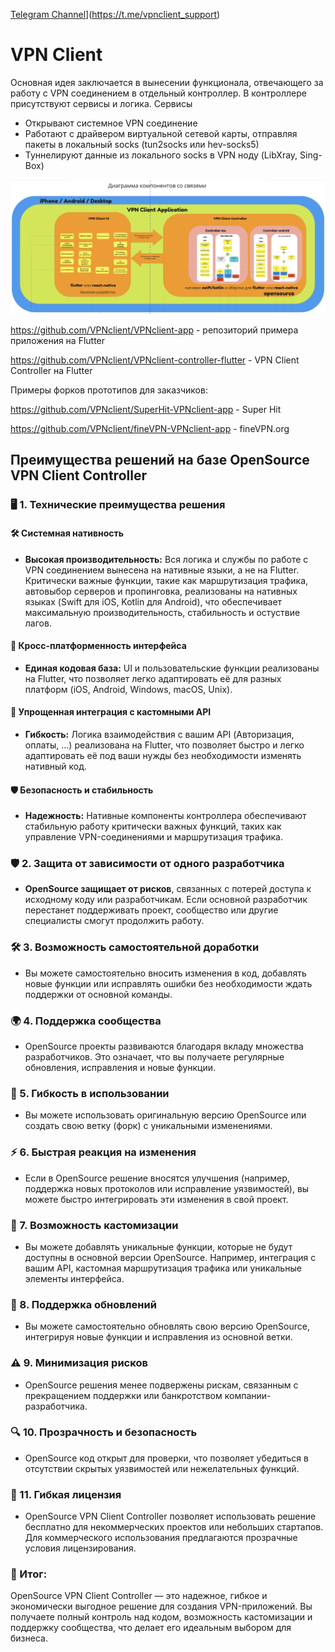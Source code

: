 [Telegram Channel](https://img.shields.io/endpoint?label=Channel&style=flat-square&url=https%3A%2F%2Ftg.sumanjay.workers.dev%2Fvpnclient_support&color=blue)](https://t.me/vpnclient_support)

# VPN Client

Основная идея заключается в вынесении функционала, отвечающего за работу с VPN соединением в отдельный контроллер.
В контроллере присутствуют сервисы и логика.
Сервисы
* Открывают системное VPN соединение
* Работают с драйвером виртуальной сетевой карты, отправляя пакеты в локальный socks (tun2socks или hev-socks5)
* Туннелируют данные из локального socks в VPN ноду (LibXray, Sing-Box)

![VPN Client Controller](https://raw.githubusercontent.com/VPNclient/.github/refs/heads/main/assets/vpnclient_scheme2.png)


https://github.com/VPNclient/VPNclient-app - репозиторий примера приложения на Flutter

https://github.com/VPNclient/VPNclient-controller-flutter - VPN Client Controller на Flutter 

Примеры форков прототипов для заказчиков:

https://github.com/VPNclient/SuperHit-VPNclient-app - Super Hit

https://github.com/VPNclient/fineVPN-VPNclient-app - fineVPN.org

## Преимущества решений на базе OpenSource VPN Client Controller
### 🖥️ 1. Технические преимущества решения
#### 🛠️ Системная нативность
- **Высокая производительность:**  Вся логика и службы по работе с VPN соединением вынесена на нативные языки, а не на Flutter. Критически важные функции, такие как маршрутизация трафика, автовыбор серверов и пропинговка, реализованы на нативных языках (Swift для iOS, Kotlin для Android), что обеспечивает максимальную производительность, стабильность и остуствие лагов.

#### 📱 Кросс-платформенность интерфейса
- **Единая кодовая база:** UI и пользовательские функции реализованы на Flutter, что позволяет легко адаптировать её для разных платформ (iOS, Android, Windows, macOS, Unix).

#### 🔄 Упрощенная интеграция с кастомными API
- **Гибкость:** Логика взаимодействия с вашим API (Авторизация, оплаты, ...) реализована на Flutter, что позволяет быстро и легко адаптировать её под ваши нужды без необходимости изменять нативный код.

#### 🛡️ Безопасность и стабильность
- **Надежность:** Нативные компоненты контроллера обеспечивают стабильную работу критически важных функций, таких как управление VPN-соединениями и маршрутизация трафика. 


### 🛡️ 2. Защита от зависимости от одного разработчика
- **OpenSource защищает от рисков**, связанных с потерей доступа к исходному коду или разработчикам. Если основной разработчик перестанет поддерживать проект, сообщество или другие специалисты смогут продолжить работу.

### 🛠️ 3. Возможность самостоятельной доработки
- Вы можете самостоятельно вносить изменения в код, добавлять новые функции или исправлять ошибки без необходимости ждать поддержки от основной команды.

### 🌍 4. Поддержка сообщества
- OpenSource проекты развиваются благодаря вкладу множества разработчиков. Это означает, что вы получаете регулярные обновления, исправления и новые функции.

### 🔄 5. Гибкость в использовании
- Вы можете использовать оригинальную версию OpenSource или создать свою ветку (форк) с уникальными изменениями.

### ⚡ 6. Быстрая реакция на изменения
- Если в OpenSource решение вносятся улучшения (например, поддержка новых протоколов или исправление уязвимостей), вы можете быстро интегрировать эти изменения в свой проект.

### 🎨 7. Возможность кастомизации
- Вы можете добавлять уникальные функции, которые не будут доступны в основной версии OpenSource. Например, интеграция с вашим API, кастомная маршрутизация трафика или уникальные элементы интерфейса.

### 🔄 8. Поддержка обновлений
- Вы можете самостоятельно обновлять свою версию OpenSource, интегрируя новые функции и исправления из основной ветки.

### ⚠️ 9. Минимизация рисков
- OpenSource решения менее подвержены рискам, связанным с прекращением поддержки или банкротством компании-разработчика.

### 🔍 10. Прозрачность и безопасность
- OpenSource код открыт для проверки, что позволяет убедиться в отсутствии скрытых уязвимостей или нежелательных функций.

### 💼 11. Гибкая лицензия
- OpenSource VPN Client Controller позволяет использовать решение бесплатно для некоммерческих проектов или небольших стартапов. Для коммерческого использования предлагаются прозрачные условия лицензирования.

### 🏁 Итог:
OpenSource VPN Client Controller — это надежное, гибкое и экономически выгодное решение для создания VPN-приложений. Вы получаете полный контроль над кодом, возможность кастомизации и поддержку сообщества, что делает его идеальным выбором для бизнеса.
